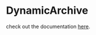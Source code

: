 # DynamicArchive

check out the documentation [here](https://ricaldocs.github.io/posts/DynamicArchive/).

